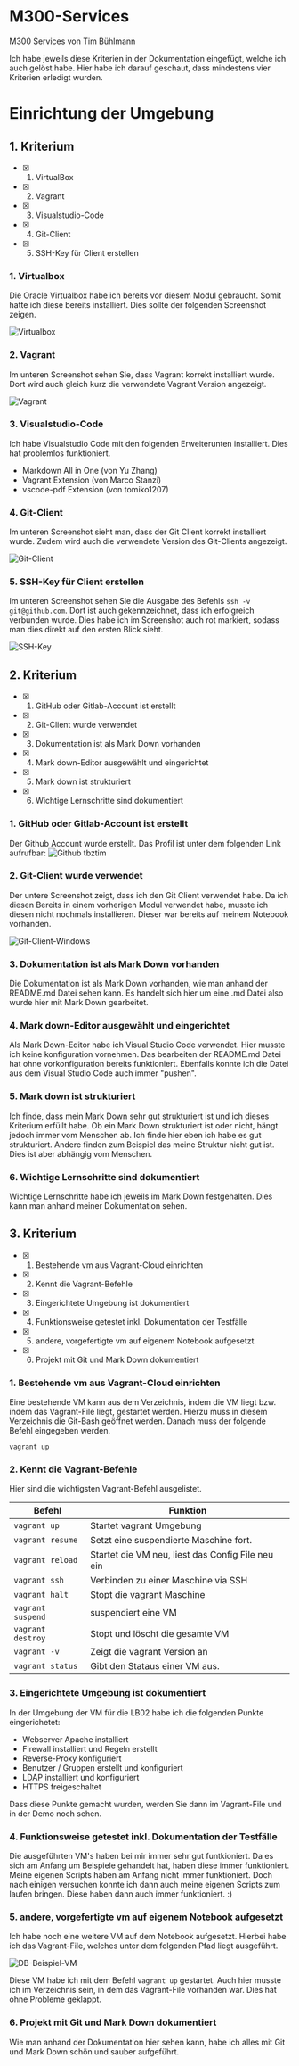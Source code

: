 # M300-Services
M300 Services von Tim Bühlmann

Ich habe jeweils diese Kriterien in der Dokumentation eingefügt, welche ich auch gelöst habe. Hier habe ich darauf geschaut, dass mindestens vier Kriterien erledigt wurden.

# Einrichtung der Umgebung

## 1. Kriterium
- [x] 1. VirtualBox
- [x] 2. Vagrant
- [x] 3. Visualstudio-Code
- [x] 4. Git-Client
- [x] 5. SSH-Key für Client erstellen

### 1. Virtualbox

Die Oracle Virtualbox habe ich bereits vor diesem Modul gebraucht. Somit hatte ich diese bereits installiert. Dies sollte der folgenden Screenshot zeigen.
  
![](https://github.com/tbztim/M300-Services/blob/master/00-Bilder/Virtualbox.png "Virtualbox")

### 2. Vagrant
Im unteren Screenshot sehen Sie, dass Vagrant korrekt installiert wurde. Dort wird auch gleich kurz die verwendete Vagrant Version angezeigt.
  
![](https://github.com/tbztim/M300-Services/blob/master/00-Bilder/Vagrant.png "Vagrant")

### 3. Visualstudio-Code

Ich habe Visualstudio Code mit den folgenden Erweiterunten installiert. Dies hat problemlos funktioniert.


- Markdown All in One (von Yu Zhang)
- Vagrant Extension (von Marco Stanzi)
- vscode-pdf Extension (von tomiko1207)

### 4. Git-Client
Im unteren Screenshot sieht man, dass der Git Client korrekt installiert wurde. Zudem wird auch die verwendete Version des Git-Clients angezeigt.

![](https://github.com/tbztim/M300-Services/blob/master/00-Bilder/git-client.png "Git-Client")

### 5. SSH-Key für Client erstellen
Im unteren Screenshot sehen Sie die Ausgabe des Befehls ```ssh -v git@github.com```. Dort ist auch gekennzeichnet, dass ich erfolgreich verbunden wurde. Dies habe ich im Screenshot auch rot markiert, sodass man dies direkt auf den ersten Blick sieht.

![](https://github.com/tbztim/M300-Services/blob/master/00-Bilder/ssh-key.png "SSH-Key")

## 2. Kriterium
- [x] 1. GitHub oder Gitlab-Account ist erstellt
- [x] 2. Git-Client wurde verwendet
- [x] 3. Dokumentation ist als Mark Down vorhanden
- [x] 4. Mark down-Editor ausgewählt und eingerichtet
- [x] 5. Mark down ist strukturiert
- [x] 6. Wichtige Lernschritte sind dokumentiert

### 1. GitHub oder Gitlab-Account ist erstellt
Der Github Account wurde erstellt. Das Profil ist unter dem folgenden Link aufrufbar: ![Github tbztim](https://github.com/tbztim)

### 2. Git-Client wurde verwendet
Der untere Screenshot zeigt, dass ich den Git Client verwendet habe. Da ich diesen Bereits in einem vorherigen Modul verwendet habe, musste ich diesen nicht nochmals installieren. Dieser war bereits auf meinem Notebook vorhanden.

![](https://github.com/tbztim/M300-Services/blob/master/00-Bilder/git-client-window.png "Git-Client-Windows")

### 3. Dokumentation ist als Mark Down vorhanden
Die Dokumentation ist als Mark Down vorhanden, wie man anhand der README.md Datei sehen kann. Es handelt sich hier um eine .md Datei also wurde hier mit Mark Down gearbeitet.

### 4. Mark down-Editor ausgewählt und eingerichtet
Als Mark Down-Editor habe ich Visual Studio Code verwendet. Hier musste ich keine konfiguration vornehmen. Das bearbeiten der README.md Datei hat ohne vorkonfiguration bereits funktioniert. Ebenfalls konnte ich die Datei aus dem Visual Studio Code auch immer "pushen".

### 5. Mark down ist strukturiert
Ich finde, dass mein Mark Down sehr gut strukturiert ist und ich dieses Kriterium erfüllt habe. Ob ein Mark Down strukturiert ist oder nicht, hängt jedoch immer vom Menschen ab. Ich finde hier eben ich habe es gut strukturiert. Andere finden zum Beispiel das meine Struktur nicht gut ist. Dies ist aber abhängig vom Menschen.

### 6. Wichtige Lernschritte sind dokumentiert
Wichtige Lernschritte habe ich jeweils im Mark Down festgehalten. Dies kann man anhand meiner Dokumentation sehen.

## 3. Kriterium
- [x] 1. Bestehende vm aus Vagrant-Cloud einrichten
- [x] 2. Kennt die Vagrant-Befehle
- [x] 3. Eingerichtete Umgebung ist dokumentiert
- [x] 4. Funktionsweise getestet inkl. Dokumentation der Testfälle
- [x] 5. andere, vorgefertigte vm auf eigenem Notebook aufgesetzt
- [x] 6. Projekt mit Git und Mark Down dokumentiert

### 1. Bestehende vm aus Vagrant-Cloud einrichten
Eine bestehende VM kann aus dem Verzeichnis, indem die VM liegt bzw. indem das Vagrant-File liegt, gestartet werden. Hierzu muss in diesem Verzeichnis die Git-Bash geöffnet werden. Danach muss der folgende Befehl eingegeben werden.

```vagrant up```

### 2. Kennt die Vagrant-Befehle
Hier sind die wichtigsten Vagrant-Befehl ausgelistet.

Befehl            | Funktion
----------------- | -------------
`vagrant up`	  | Startet vagrant Umgebung
`vagrant resume`  | Setzt eine suspendierte Maschine fort.
`vagrant reload`  | Startet die VM neu, liest das Config File neu ein
`vagrant ssh`     | Verbinden zu einer Maschine via SSH
`vagrant halt`    | Stopt die vagrant Maschine
`vagrant suspend` | suspendiert eine VM
`vagrant destroy` | Stopt und löscht die gesamte VM
`vagrant -v`      | Zeigt die vagrant Version an
`vagrant status`  | Gibt den Stataus einer VM aus.

### 3. Eingerichtete Umgebung ist dokumentiert
In der Umgebung der VM für die LB02 habe ich die folgenden Punkte eingerichetet:

- Webserver Apache installiert
- Firewall installiert und Regeln erstellt
- Reverse-Proxy konfiguriert
- Benutzer / Gruppen erstellt und konfiguriert
- LDAP installiert und konfiguriert
- HTTPS freigeschaltet

Dass diese Punkte gemacht wurden, werden Sie dann im Vagrant-File und in der Demo noch sehen.

### 4. Funktionsweise getestet inkl. Dokumentation der Testfälle
Die ausgeführten VM's haben bei mir immer sehr gut funtkioniert. Da es sich am Anfang um Beispiele gehandelt hat, haben diese immer funktioniert. Meine eigenen Scripts haben am Anfang nicht immer funktioniert. Doch nach einigen versuchen konnte ich dann auch meine eigenen Scripts zum laufen bringen. Diese haben dann auch immer funktioniert. :)

### 5. andere, vorgefertigte vm auf eigenem Notebook aufgesetzt
Ich habe noch eine weitere VM auf dem Notebook aufgesetzt. Hierbei habe ich das Vagrant-File, welches unter dem folgenden Pfad liegt ausgeführt.

![DB-Beispiel-VM](https://github.com/mc-b/M300/tree/master/vagrant/db)

Diese VM habe ich mit dem Befehl `vagrant up` gestartet. Auch hier musste ich im Verzeichnis sein, in dem das Vagrant-File vorhanden war. Dies hat ohne Probleme geklappt.

### 6. Projekt mit Git und Mark Down dokumentiert
Wie man anhand der Dokumentation hier sehen kann, habe ich alles mit Git und Mark Down schön und sauber aufgeführt.